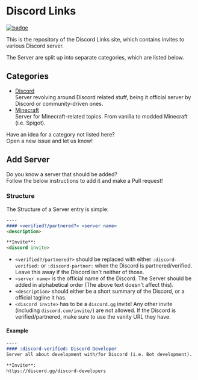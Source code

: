 [Discord]: https://github.com/Andre601/Discord-Links/blob/master/docs/server/discord
[Minecraft]: https://github.com/Andre601/Discord-Links/blob/master/docs/server/minecraft

[badge]: https://github.com/Andre601/Discord-Links/workflows/Deploy%20Site/badge.svg
[action]: https://github.com/Andre601/Discord-Links/actions?query=workflow:"Deploy+Site"

# Discord Links
[![badge]][action]

This is the repository of the Discord Links site, which contains invites to various Discord server.

The Server are split up into separate categories, which are listed below.

## Categories

- [Discord]  
Server revolving around Discord related stuff, being it official server by Discord or community-driven ones.
- [Minecraft]  
Server for Minecraft-related topics. From vanilla to modded Minecraft (i.e. Spigot).

Have an idea for a category not listed here?  
Open a new issue and let us know!

## Add Server
Do you know a server that should be added?  
Follow the below instructions to add it and make a Pull request!

### Structure
The Structure of a Server entry is simple:  
```markdown
----
#### <verified?/partnered?> <server name>
<description>

**Invite**:  
<discord invite>
```

- `<verified?/partnered?>` should be replaced with either `:discord-verified:` or `:discord-partner:` when the Discord is partnered/verified. Leave this away if the Discord isn't neither of those.
- `<server name>` is the official name of the Discord. The Server should be added in alphabetical order (The above text doesn't affect this).
- `<description>` should either be a short summary of the Discord, or a official tagline it has.
- `<discord invite>` has to be a `discord.gg` invite! Any other invite (including `discord.com/invite/`) are not allowed. If the Discord is verified/partnered, make sure to use the vanity URL they have.

#### Example
```markdown
----
#### :discord-verified: Discord Developer
Server all about development with/for Discord (i.e. Bot development).

**Invite**:  
https://discord.gg/discord-developers
```
